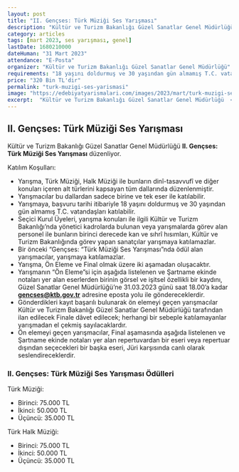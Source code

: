 ```yaml
---
layout: post
title: "II. Gençses: Türk Müziği Ses Yarışması"
description: "Kültür ve Turizm Bakanlığı Güzel Sanatlar Genel Müdürlüğü 'II. Gençses: Türk Müziği Ses Yarışması' düzenliyor."
category: articles
tags: [mart 2023, ses yarışması, genel]
lastDate: 1680210000
dateHuman: "31 Mart 2023"
attendance: "E-Posta"
organizer: "Kültür ve Turizm Bakanlığı Güzel Sanatlar Genel Müdürlüğü"
requirements: "18 yaşını doldurmuş ve 30 yaşından gün almamış T.C. vatandaşları katılabilir."
price: "320 Bin TL'dir"
permalink: "turk-muzigi-ses-yarismasi"
image: "https://edebiyatyarismalari.com/images/2023/mart/turk-muzigi-ses-yarismasi.jpg"
excerpt:  "Kültür ve Turizm Bakanlığı Güzel Sanatlar Genel Müdürlüğü  <strong> II. Gençses: Türk Müziği Ses Yarışması </strong> düzenliyor."
---
```


## II. Gençses: Türk Müziği Ses Yarışması
Kültür ve Turizm Bakanlığı Güzel Sanatlar Genel Müdürlüğü **II. Gençses: Türk Müziği Ses Yarışması** düzenliyor.

Katılım Koşulları:
- Yarışma, Türk Müziği, Halk Müziği ile bunların dinî-tasavvufî ve diğer konuları içeren alt türlerini kapsayan tüm dallarında düzenlenmiştir.
- Yarışmacılar bu dallardan sadece birine ve tek eser ile katılabilir.
- Yarışmaya, başvuru tarihi itibariyle 18 yaşını doldurmuş ve 30 yaşından gün almamış T.C. vatandaşları katılabilir.
- Seçici Kurul Üyeleri, yarışma konuları ile ilgili Kültür ve Turizm Bakanlığı’nda yönetici kadrolarda bulunan veya yarışmalarda görev alan personel ile bunların birinci derecede kan ve sıhrî hısımları, Kültür ve Turizm Bakanlığında görev yapan sanatçılar yarışmaya katılamazlar.
- Bir önceki “Gençses: “Türk Müziği Ses Yarışması”nda ödül alan yarışmacılar, yarışmaya katılamazlar.
- Yarışma, Ön Eleme ve Final olmak üzere iki aşamadan oluşacaktır.
- Yarışmanın “Ön Eleme”si için aşağıda listelenen ve Şartname ekinde notaları yer alan eserlerden birinin görsel ve işitsel özellikli bir kaydını, Güzel Sanatlar Genel Müdürlüğü’ne 31.03.2023 günü saat 18.00’a kadar **gencses@ktb.gov.tr** adresine eposta yolu ile göndereceklerdir.
- Gönderdikleri kayıt başarılı bulunarak ön elemeyi geçen yarışmacılar Kültür ve Turizm Bakanlığı Güzel Sanatlar Genel Müdürlüğü tarafından ilan edilecek Finale dâvet edilecek; herhangi bir sebeple katılamayanlar yarışmadan el çekmiş sayılacaklardır.
- Ön elemeyi geçen yarışmacılar, Final aşamasında aşağıda listelenen ve Şartname ekinde notaları yer alan repertuvardan bir eseri veya repertuar dışından seçecekleri bir başka eseri, Jüri karşısında canlı olarak seslendireceklerdir.


### II. Gençses: Türk Müziği Ses Yarışması Ödülleri
Türk Müziği:
- Birinci: 75.000 TL
- İkinci: 50.000 TL
- Üçüncü: 35.000 TL

Türk Halk Müziği:
- Birinci: 75.000 TL
- İkinci: 50.000 TL
- Üçüncü: 35.000 TL